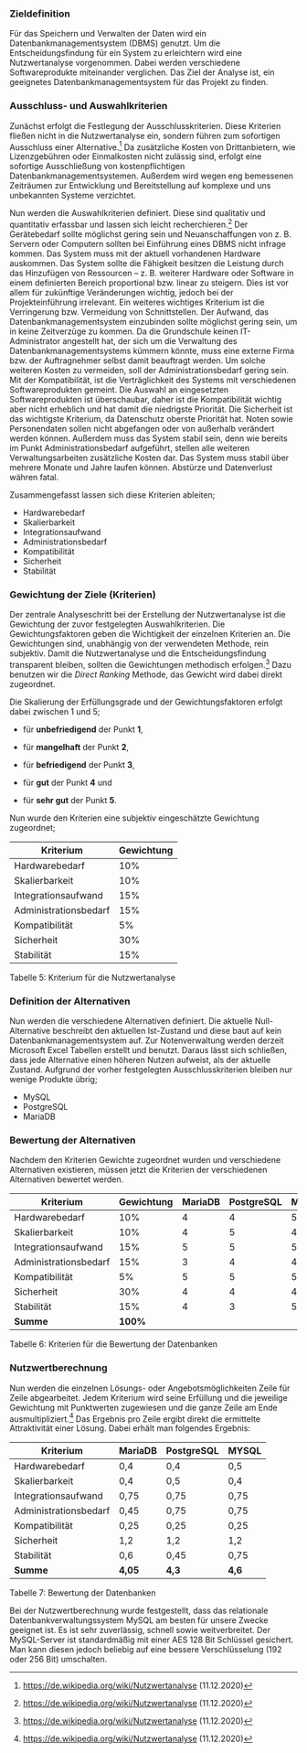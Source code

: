 ﻿### Zieldefinition
Für das Speichern und Verwalten der Daten wird ein Datenbankmanagementsystem (DBMS) genutzt. Um die Entscheidungsfindung für ein System zu erleichtern wird eine Nutzwertanalyse vorgenommen. Dabei werden verschiedene Softwareprodukte miteinander verglichen. Das Ziel der Analyse ist, ein geeignetes Datenbankmanagementsystem für das Projekt zu finden.

### Ausschluss- und Auswahlkriterien
Zunächst erfolgt die Festlegung der Ausschlusskriterien. Diese Kriterien fließen nicht in die Nutzwertanalyse ein, sondern führen zum sofortigen Ausschluss einer Alternative.[^1] 
Da zusätzliche Kosten von Drittanbietern, wie Lizenzgebühren oder Einmalkosten nicht zulässig sind, erfolgt eine sofortige Ausschließung von kostenpflichtigen Datenbankmanagementsystemen. Außerdem wird wegen eng bemessenen Zeiträumen zur Entwicklung und Bereitstellung auf komplexe und uns unbekannten Systeme verzichtet.

Nun werden die Auswahlkriterien definiert. Diese sind qualitativ und quantitativ erfassbar und lassen sich leicht recherchieren.[^1] Der Gerätebedarf sollte möglichst gering sein und Neuanschaffungen von z. B. Servern oder Computern sollten bei Einführung eines DBMS nicht infrage kommen. Das System muss mit der aktuell vorhandenen Hardware auskommen. Das System sollte die Fähigkeit besitzen die Leistung durch das Hinzufügen von Ressourcen – z. B. weiterer Hardware oder Software in einem definierten Bereich proportional bzw. linear zu steigern. Dies ist vor allem für zukünftige Veränderungen wichtig, jedoch bei der Projekteinführung irrelevant. Ein weiteres wichtiges Kriterium ist die Verringerung bzw. Vermeidung von Schnittstellen. Der Aufwand, das Datenbankmanagementsystem einzubinden sollte möglichst gering sein, um in keine Zeitverzüge zu kommen. Da die Grundschule keinen IT-Administrator angestellt hat, der sich um die Verwaltung des Datenbankmanagementsystems kümmern könnte, muss eine externe Firma bzw. der Auftragnehmer selbst damit beauftragt werden. Um solche weiteren Kosten zu vermeiden, soll der Administrationsbedarf gering sein. Mit der Kompatibilität, ist die Verträglichkeit des Systems mit verschiedenen Softwareprodukten gemeint. Die Auswahl an eingesetzten Softwareprodukten ist überschaubar, daher ist die Kompatibilität wichtig aber nicht erheblich und hat damit die niedrigste Priorität. Die Sicherheit ist das wichtigste Kriterium, da Datenschutz oberste Priorität hat. Noten sowie Personendaten sollen nicht abgefangen oder von außerhalb verändert werden können. Außerdem muss das System stabil sein, denn wie bereits im Punkt Administrationsbedarf aufgeführt, stellen alle weiteren Verwaltungsarbeiten zusätzliche Kosten dar. Das System muss stabil über mehrere Monate und Jahre laufen können. Abstürze und Datenverlust währen fatal.

Zusammengefasst lassen sich diese Kriterien ableiten;

- Hardwarebedarf
- Skalierbarkeit
- Integrationsaufwand 
- Administrationsbedarf 
- Kompatibilität
- Sicherheit 
- Stabilität 

### Gewichtung der Ziele (Kriterien)
Der zentrale Analyseschritt bei der Erstellung der Nutzwertanalyse ist die Gewichtung der zuvor festgelegten Auswahlkriterien. Die Gewichtungsfaktoren geben die Wichtigkeit der einzelnen Kriterien an. Die Gewichtungen sind, unabhängig von der verwendeten Methode, rein subjektiv. Damit die Nutzwertanalyse und die Entscheidungsfindung transparent bleiben, sollten die Gewichtungen methodisch erfolgen.[^1] Dazu benutzen wir die *Direct Ranking* Methode, das Gewicht wird dabei direkt zugeordnet.

Die Skalierung der Erfüllungsgrade und der Gewichtungsfaktoren erfolgt dabei zwischen 1 und 5;

- für **unbefriedigend** der Punkt **1**,

- für **mangelhaft** der Punkt **2**,

- für **befriedigend** der Punkt **3**,

- für **gut** der Punkt **4** und

- für **sehr gut** der Punkt **5**.
 
 Nun wurde den Kriterien eine subjektiv eingeschätzte Gewichtung zugeordnet;
  
| Kriterium                | Gewichtung |
| -------------------------|----------- |
| Hardwarebedarf           | 10% |
| Skalierbarkeit           | 10% |
| Integrationsaufwand      | 15% |
| Administrationsbedarf    | 15% |
| Kompatibilität           | 5% |
| Sicherheit               | 30% |
| Stabilität               | 15% |

Tabelle 5: Kriterium für die Nutzwertanalyse
### Definition der Alternativen
Nun werden die verschiedene Alternativen definiert. Die aktuelle Null-Alternative beschreibt den aktuellen Ist-Zustand und diese baut auf kein Datenbankmanagementsystem auf. Zur Notenverwaltung werden derzeit Microsoft Excel Tabellen erstellt und benutzt. Daraus lässt sich schließen, dass jede Alternative einen höheren Nutzen aufweist, als der aktuelle Zustand. Aufgrund der vorher festgelegten Ausschlusskriterien bleiben nur wenige Produkte übrig;
- MySQL
- PostgreSQL
- MariaDB

### Bewertung der Alternativen
Nachdem den Kriterien Gewichte zugeordnet wurden und verschiedene Alternativen existieren, müssen jetzt die Kriterien der verschiedenen Alternativen bewertet werden.

| Kriterium              | Gewichtung | MariaDB | PostgreSQL | MYSQL |
| -----------------------|----------- | ------- | ---------- | ----- |
| Hardwarebedarf         | 10%        | 4 | 4 | 5 |
| Skalierbarkeit         | 10%        | 4 | 5 | 4 |
| Integrationsaufwand    | 15%        | 5 | 5 | 5 |
| Administrationsbedarf  | 15%        | 3 | 4 | 4 |
| Kompatibilität         | 5%         | 5 | 5 | 5 |
| Sicherheit             | 30%        | 4 | 4 | 4 |
| Stabilität             | 15%        | 4 | 3 | 5 | 
| **Summe**              | **100%** |

Tabelle 6: Kriterien für die Bewertung der Datenbanken

### Nutzwertberechnung
Nun werden die einzelnen Lösungs- oder Angebotsmöglichkeiten Zeile für Zeile abgearbeitet. Jedem Kriterium wird seine Erfüllung und die jeweilige Gewichtung mit Punktwerten zugewiesen und die ganze Zeile am Ende ausmultipliziert.[^1] Das Ergebnis pro Zeile ergibt direkt die ermittelte Attraktivität einer Lösung. Dabei erhält man folgendes Ergebnis:

| Kriterium             | MariaDB  | PostgreSQL | MYSQL   |
| ----------------------| -------- | ---------- | ------- |
| Hardwarebedarf        | 0,4      | 0,4        | 0,5     |
| Skalierbarkeit        | 0,4      | 0,5        | 0,4     |
| Integrationsaufwand   | 0,75     | 0,75       | 0,75    |
| Administrationsbedarf | 0,45     | 0,75       | 0,75    |
| Kompatibilität        | 0,25     | 0,25       | 0,25    |
| Sicherheit            | 1,2      | 1,2        | 1,2     |
| Stabilität            | 0,6      | 0,45       | 0,75    | 
| **Summe**             | **4,05** | **4,3**    | **4,6** |

Tabelle 7: Bewertung der Datenbanken

Bei der Nutzwertberechnung wurde festgestellt, dass das relationale Datenbankverwaltungssystem MySQL am besten für unsere Zwecke geeignet ist. Es ist sehr zuverlässig, schnell sowie weitverbreitet. Der MySQL-Server ist standardmäßig mit einer AES 128 Bit Schlüssel gesichert. Man kann diesen jedoch beliebig auf eine bessere Verschlüsselung (192 oder 256 Bit) umschalten.

[^1]: https://de.wikipedia.org/wiki/Nutzwertanalyse (11.12.2020)
